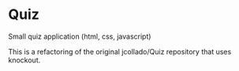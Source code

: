 Quiz
====

Small quiz application (html, css, javascript)

This is a refactoring of the original jcollado/Quiz repository that uses
knockout.
